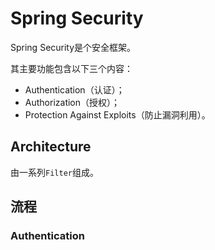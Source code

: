 # Spring Security

Spring Security是个安全框架。

其主要功能包含以下三个内容：

- Authentication（认证）；
- Authorization（授权）；
- Protection Against Exploits（防止漏洞利用）。

## Architecture

由一系列`Filter`组成。

## 流程

### Authentication





